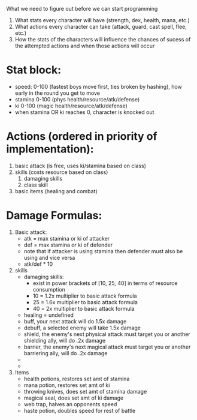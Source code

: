 What we need to figure out before we can start programming
1) What stats every character will have (strength, dex, health, mana, etc.)
2) What actions every character can take (attack, guard, cast spell, flee, etc.)
3) How the stats of the characters will influence the chances of sucess of the attempted actions and when those actions will occur

# Stat block:
* speed: 0-100 (fastest boys move first, ties broken by hashing), how early in the round you get to move
* stamina 0-100 (phys health/resource/atk/defense)
* ki 0-100 (magic health/resource/atk/defense)
* when stamina OR ki reaches 0, character is knocked out

# Actions (ordered in priority of implementation): 
1) basic attack (is free, uses ki/stamina based on class)
2) skills (costs resource based on class)
    1) damaging skills 
    2) class skill
3) basic items (healing and combat)

# Damage Formulas:
1) Basic attack:
    * atk = max stamina or ki of attacker
    * def = max stamina or ki of defender
    * note that if attacker is using stamina then defender must also be using and vice versa
    * atk/def * 10
2) skills
    *  damaging skills:
        * exist in power brackets of [10, 25, 40] in terms of resource consumption
        * 10 = 1.2x multiplier to basic attack formula
        * 25 = 1.6x multiplier to basic attack formula
        * 40 = 2x multiplier to basic attack formula
    * healing = undefined
    * buff, your next attack will do 1.5x damage
    * debuff, a selected enemy will take 1.5x damage
    * shield, the enemy's next physical attack must target you or another shielding ally, will do .2x damage
    * barrier, the enemy's next magical attack must target you or another barriering ally, will do .2x damage
    * 
    * 
3) Items
    * health potions, restores set amt of stamina
    * mana potion, restores set amt of ki
    * throwing knives, does set amt of stamina damage
    * magical seal, does set amt of ki damage
    * web trap, halves an opponents speed
    * haste potion, doubles speed for rest of battle